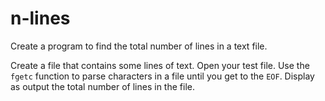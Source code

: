 # n-lines

Create a program to find the total number of lines in a text file.

Create a file that contains some lines of text. Open your test file. Use the `fgetc` function to parse characters in a file until you get to the `EOF`. Display as output the total number of lines in the file.
